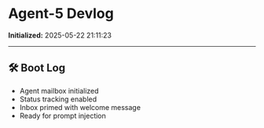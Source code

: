 # Agent-5 Devlog

**Initialized:** 2025-05-22 21:11:23

---

## 🛠️ Boot Log

- Agent mailbox initialized
- Status tracking enabled
- Inbox primed with welcome message
- Ready for prompt injection
